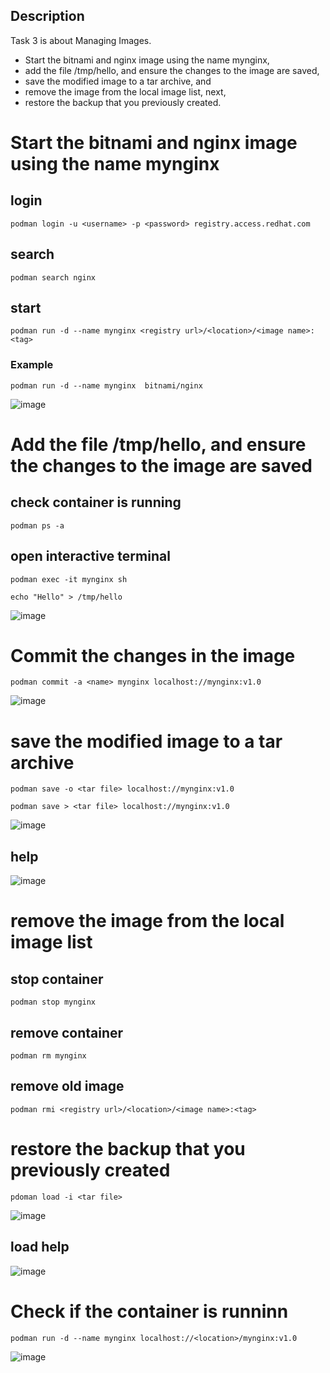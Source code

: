 Description
---
Task 3 is about Managing Images.
- Start the bitnami and nginx image using the name mynginx,
- add the file /tmp/hello, and ensure the changes to the image are saved,
- save the modified image to a tar archive, and
- remove the image from the local image list, next,
- restore the backup that you previously created.

# Start the bitnami and nginx image using the name mynginx

## login

```
podman login -u <username> -p <password> registry.access.redhat.com
```

## search

```
podman search nginx
```

## start

```
podman run -d --name mynginx <registry url>/<location>/<image name>:<tag>
```
### Example 

```
podman run -d --name mynginx  bitnami/nginx
```


![image](https://user-images.githubusercontent.com/26741425/129452905-6aa0ca1f-c3f5-4347-801b-082178a87c65.png)


# Add the file /tmp/hello, and ensure the changes to the image are saved

## check container is running

```
podman ps -a
```

## open interactive terminal

```
podman exec -it mynginx sh
```

```
echo "Hello" > /tmp/hello
```
![image](https://user-images.githubusercontent.com/26741425/129452921-c1636cad-d86f-477b-87bf-13c541313c90.png)

# Commit the changes in the image

```
podman commit -a <name> mynginx localhost://mynginx:v1.0
```

![image](https://user-images.githubusercontent.com/26741425/129452948-cc63b73f-74ef-4672-9e8c-0b379d57780a.png)




# save the modified image to a tar archive

```
podman save -o <tar file> localhost://mynginx:v1.0
```

```
podman save > <tar file> localhost://mynginx:v1.0
```

![image](https://user-images.githubusercontent.com/26741425/129452985-4fdb9235-9f7e-464e-9810-8d23548c2b44.png)


## help
![image](https://user-images.githubusercontent.com/26741425/129452974-d8737cc1-e32e-4125-9ecd-dbc21e80ac34.png)



# remove the image from the local image list
## stop container

```
podman stop mynginx
```

## remove container

```
podman rm mynginx
```

## remove old image

```
podman rmi <registry url>/<location>/<image name>:<tag>
```



# restore the backup that you previously created

```
pdoman load -i <tar file>
```
![image](https://user-images.githubusercontent.com/26741425/129453027-2a2e3cf3-afa1-47c3-9b85-3f8e1322f9d5.png)

## load help
![image](https://user-images.githubusercontent.com/26741425/129453013-ba3e5988-a490-4109-b425-6072c97a73d1.png)


# Check if the container is runninn 
```
podman run -d --name mynginx localhost://<location>/mynginx:v1.0
```
![image](https://user-images.githubusercontent.com/26741425/129453044-8ea1ba03-4c3c-4489-982d-e845d5e0c5c4.png)
